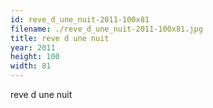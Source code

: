 ```yaml
---
id: reve_d_une_nuit-2011-100x81
filename: ./reve_d_une_nuit-2011-100x81.jpg
title: reve d une nuit
year: 2011
height: 100
width: 81
---
```


reve d une nuit